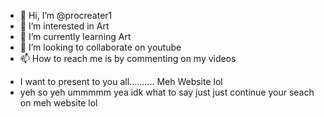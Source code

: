 - 👋 Hi, I’m @procreater1
- 👀 I’m interested in Art
- 🌱 I’m currently learning Art
- 💞️ I’m looking to collaborate on youtube
- 📫 How to reach me is by commenting on my videos

<!---
procreater1/procreater1 is a ✨ special ✨ repository because its `README.md` (this file) appears on your GitHub profile.
You can click the Preview link to take a look at your changes.
--->
- I want to present to you all.......... Meh Website lol
- yeh so yeh ummmmm yea idk what to say just just continue your seach on meh website lol
